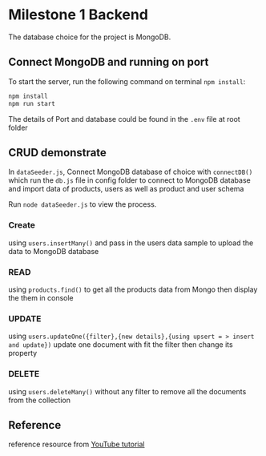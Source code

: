 # Milestone 1 Backend

The database choice for the project is MongoDB.


## Connect MongoDB and running on port

To start the server, run the following command on terminal `npm install`:

```bash
npm install
npm run start
```

The details of Port and database could be found in the `.env` file at root folder

## CRUD demonstrate

In `dataSeeder.js`, Connect MongoDB database of choice with `connectDB()` which run the `db.js` file in config folder to connect to MongoDB database and import data of products, users as well as product and user schema

Run `node dataSeeder.js` to view the process.

### Create

using `users.insertMany()` and pass in the users data sample to upload the data to MongoDB database

### READ

using `products.find()` to get all the products data from Mongo then display the them in console

### UPDATE

using `users.updateOne({filter},{new details},{using upsert = > insert and update})` update one document with fit the filter then change its property

### DELETE

using `users.deleteMany()` without any filter to remove all the documents from the collection

## Reference

reference resource from [YouTube tutorial](https://www.youtube.com/watch?v=0divhP3pEsg&t=3156s)
